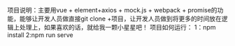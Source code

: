 项目说明：主要用vue + element+axios + mock.js + webpack + promise的功能，能够让开发人员做直接git clone +项目，让开发人员做到将更多的时间放在逻辑上处理上，如果喜欢的话，就给我一颗小星星吧！
项目如何运行：
1：npm install
2:npm run serve
